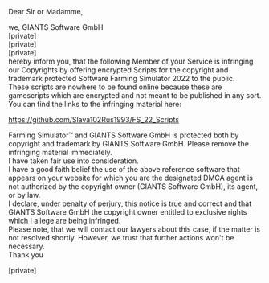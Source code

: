 Dear Sir or Madamme,

we,
GIANTS Software GmbH  
[private]  
[private]  
[private]  
hereby inform you, that the following Member of your Service is infringing our Copyrights by offering encrypted Scripts for the copyright and trademark protected Software Farming Simulator 2022 to the public.  
These scripts are nowhere to be found online because these are gamescripts which are encrypted and not meant to be published in any sort.
You can find the links to the infringing material here:

https://github.com/Slava102Rus1993/FS_22_Scripts

Farming Simulator™ and GIANTS Software GmbH is protected both by copyright and trademark by GIANTS Software GmbH. Please remove the infringing material immediately.  
I have taken fair use into consideration.  
I have a good faith belief the use of the above reference software that appears on your website for which you are the designated DMCA agent is not authorized by the copyright owner (GIANTS Software GmbH), its agent, or by law.  
I declare, under penalty of perjury, this notice is true and correct and that GIANTS Software GmbH the copyright owner entitled to exclusive rights which I allege are being infringed.  
Please note, that we will contact our lawyers about this case, if the matter is not resolved shortly. However, we trust that further actions won't be necessary.  
Thank you  

[private]
